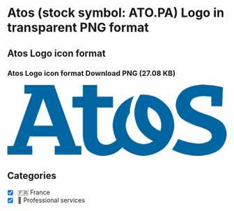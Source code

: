 # Atos (stock symbol: ATO.PA) Logo in transparent PNG format

## Atos Logo icon format

### Atos Logo icon format Download PNG (27.08 KB)

![Atos Logo icon format Download PNG (27.08 KB)](/img/orig/ATO.PA-a064ed38.png)



## Categories
- [x] 🇫🇷 France
- [x] 💼 Professional services
